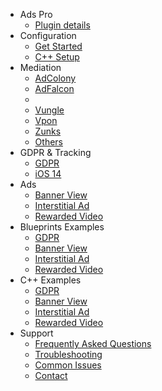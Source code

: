 - Ads Pro
  - [Plugin details](/)
- Configuration
  - [Get Started](/getstarted)
  - [C++ Setup](/cppsetup)
- Mediation
  - [AdColony]()
  - [AdFalcon]()
  - []()
  - [Vungle]()
  - [Vpon]()
  - [Zunks]()
  - [Others]()
- GDPR & Tracking
  - [GDPR](/gdpr)
  - [iOS 14]()
- Ads
  - [Banner View]()
  - [Interstitial Ad]()
  - [Rewarded Video]()
- Blueprints Examples
  - [GDPR]()
  - [Banner View]()
  - [Interstitial Ad]()
  - [Rewarded Video]()
- C++ Examples
  - [GDPR]()
  - [Banner View]()
  - [Interstitial Ad]()
  - [Rewarded Video]()
- Support
  - [Frequently Asked Questions](/frequentlyaskedquestions)
  - [Troubleshooting]()
  - [Common Issues]()
  - [Contact]()
